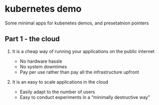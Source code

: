 # kubernetes demo
Some minimal apps for kubenetes demos, and presetatnion pointers

## Part 1 - the cloud

1. It is a cheap way of running your applications on the public internet
   - No hardware hassle
   - No system downtimes
   - Pay per use rather than pay all the infrastructure upfront

2. It is an easy to scale applications in the cloud
   - Easily adapt to the number of users
   - Easy to conduct experiments in a “minimally destructive way”
